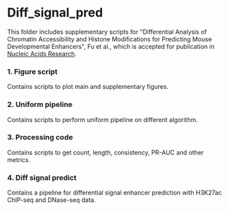 # Diff_signal_pred
This folder includes supplementary scripts for "Differential Analysis of Chromatin Accessibility and Histone Modifications for Predicting Mouse Developmental Enhancers", Fu et al., which is accepted for publication in [Nucleic Acids Research](https://academic.oup.com/nar).

### 1. Figure script
Contains scripts to plot main and supplementary figures.

### 2. Uniform pipeline
Contains scripts to perform uniform pipeline on different algorithm.

### 3. Processing code
Contains scripts to get count, length, consistency, PR-AUC and other metrics.

### 4. Diff signal predict
Contains a pipeline for differential signal enhancer prediction with H3K27ac ChIP-seq and DNase-seq data.
